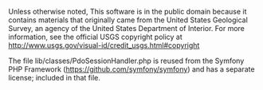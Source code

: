 Unless otherwise noted, This software is in the public domain because it
contains materials that originally came from the United States Geological
Survey, an agency of the United States Department of Interior. For more
information, see the official USGS copyright policy at
http://www.usgs.gov/visual-id/credit_usgs.html#copyright


The file lib/classes/PdoSessionHandler.php is reused from the Symfony PHP Framework (https://github.com/symfony/symfony) and has a separate license; included in that file.
